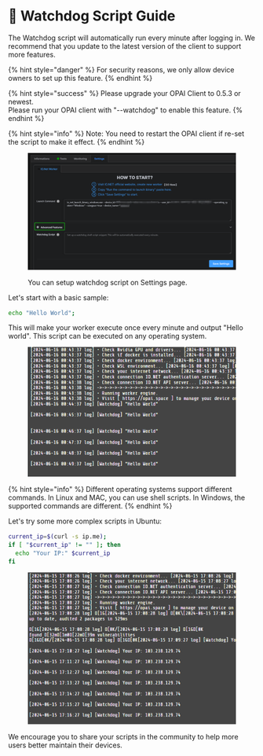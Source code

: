 # 🐶 Watchdog Script Guide

The Watchdog script will automatically run every minute after logging in. We recommend that you update to the latest version of the client to support more features.

{% hint style="danger" %}
For security reasons, we only allow device owners to set up this feature.
{% endhint %}

{% hint style="success" %}
Please upgrade your OPAI Client to 0.5.3 or newest. \
Please run your OPAI client with "--watchdog" to enable this feature.
{% endhint %}

{% hint style="info" %}
Note: You need to restart the OPAI client if re-set the script to make it effect.
{% endhint %}

<figure><img src="../.gitbook/assets/image (2).png" alt=""><figcaption><p>You can setup watchdog script on Settings page.</p></figcaption></figure>

Let's start with a basic sample:

```sh
echo "Hello World";
```

This will make your worker execute once every minute and output "Hello world". This script can be executed on any operating system.

<figure><img src="../.gitbook/assets/image (1).png" alt=""><figcaption></figcaption></figure>

{% hint style="info" %}
Different operating systems support different commands. In Linux and MAC, you can use shell scripts. In Windows, the supported commands are different.
{% endhint %}

Let's try some more complex scripts in Ubuntu:

```sh
current_ip=$(curl -s ip.me);
if [ "$current_ip" != "" ]; then
  echo "Your IP:" $current_ip
fi
```

<figure><img src="../.gitbook/assets/image (3).png" alt=""><figcaption></figcaption></figure>

We encourage you to share your scripts in the community to help more users better maintain their devices.
